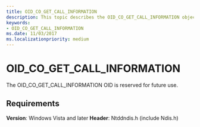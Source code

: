```yaml
---
title: OID_CO_GET_CALL_INFORMATION
description: This topic describes the OID_CO_GET_CALL_INFORMATION object identifier (OID).
keywords:
- OID_CO_GET_CALL_INFORMATION
ms.date: 11/03/2017
ms.localizationpriority: medium
---
```


# OID_CO_GET_CALL_INFORMATION

The OID_CO_GET_CALL_INFORMATION OID is reserved for future use.

## Requirements

**Version**: Windows Vista and later
**Header**: Ntddndis.h (include Ndis.h)

